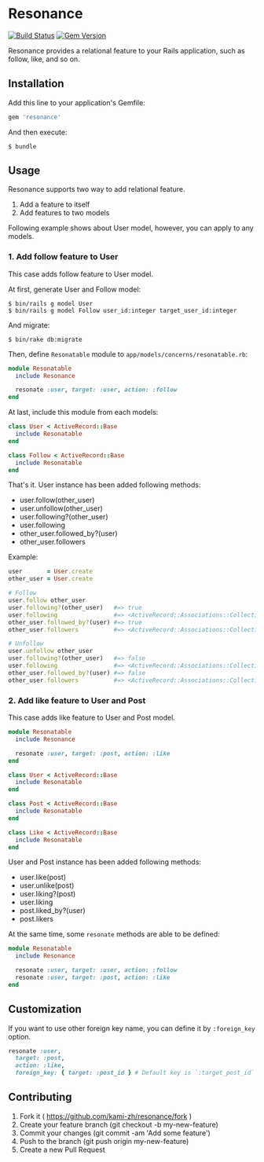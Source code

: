 # Resonance

[![Build Status](https://travis-ci.org/kami-zh/resonance.svg)](https://travis-ci.org/kami-zh/resonance)
[![Gem Version](https://badge.fury.io/rb/resonance.svg)](http://badge.fury.io/rb/resonance)

Resonance provides a relational feature to your Rails application, such as follow, like, and so on.

## Installation

Add this line to your application's Gemfile:

```ruby
gem 'resonance'
```

And then execute:

```
$ bundle
```

## Usage

Resonance supports two way to add relational feature.

1. Add a feature to itself
2. Add features to two models

Following example shows about User model, however, you can apply to any models.

### 1. Add follow feature to User

This case adds follow feature to User model.

At first, generate User and Follow model:

```
$ bin/rails g model User
$ bin/rails g model Follow user_id:integer target_user_id:integer
```

And migrate:

```
$ bin/rake db:migrate
```

Then, define `Resonatable` module to `app/models/concerns/resonatable.rb`:

```ruby
module Resonatable
  include Resonance

  resonate :user, target: :user, action: :follow
end
```

At last, include this module from each models:

```ruby
class User < ActiveRecord::Base
  include Resonatable
end

class Follow < ActiveRecord::Base
  include Resonatable
end
```

That's it.
User instance has been added following methods:

- user.follow(other_user)
- user.unfollow(other_user)
- user.following?(other_user)
- user.following
- other_user.followed_by?(user)
- other_user.followers

Example:

```ruby
user       = User.create
other_user = User.create

# Follow
user.follow other_user
user.following?(other_user)   #=> true
user.following                #=> <ActiveRecord::Associations::CollectionProxy [#<User id: 2, created_at: "2015-01-10 01:57:52", updated_at: "2015-01-10 01:57:52">]>
other_user.followed_by?(user) #=> true
other_user.followers          #=> <ActiveRecord::Associations::CollectionProxy [#<User id: 1, created_at: "2015-01-10 01:57:42", updated_at: "2015-01-10 01:57:42">]>

# Unfollow
user.unfollow other_user
user.following?(other_user)   #=> false
user.following                #=> <ActiveRecord::Associations::CollectionProxy []>
other_user.followed_by?(user) #=> false
other_user.followers          #=> <ActiveRecord::Associations::CollectionProxy []>
```

### 2. Add like feature to User and Post

This case adds like feature to User and Post model.

```ruby
module Resonatable
  include Resonance

  resonate :user, target: :post, action: :like
end

class User < ActiveRecord::Base
  include Resonatable
end

class Post < ActiveRecord::Base
  include Resonatable
end

class Like < ActiveRecord::Base
  include Resonatable
end
```

User and Post instance has been added following methods:

- user.like(post)
- user.unlike(post)
- user.liking?(post)
- user.liking
- post.liked_by?(user)
- post.likers

At the same time, some `resonate` methods are able to be defined:

```ruby
module Resonatable
  include Resonance

  resonate :user, target: :user, action: :follow
  resonate :user, target: :post, action: :like
end
```

## Customization

If you want to use other foreign key name, you can define it by `:foreign_key` option.

```ruby
resonate :user,
  target: :post,
  action: :like,
  foreign_key: { target: :post_id } # Default key is `:target_post_id`
```

## Contributing

1. Fork it ( https://github.com/kami-zh/resonance/fork )
2. Create your feature branch (git checkout -b my-new-feature)
3. Commit your changes (git commit -am 'Add some feature')
4. Push to the branch (git push origin my-new-feature)
5. Create a new Pull Request
